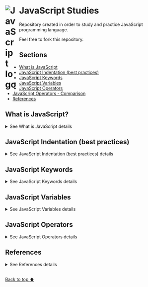 # JavaScript Studies <img align="left" alt="JavaScript logo" title="JavaScript" width="35px" src="https://cdn.jsdelivr.net/gh/devicons/devicon/icons/javascript/javascript-original.svg" style="padding-right:10px;" />

Repository created in order to study and practice JavaScript programming language.

Feel free to fork this repository.

## Sections

* [What is JavaScript](#what-is-javascript)
* [JavaScript Indentation (best practices)](#javascript-indentation-best-practices)
* [JavaScript Keywords](#javascript-keywords)
* [JavaScript Variables](#javascript-variables)
* [JavaScript Operators](#javascript-operators)
* [JavaScript Operators - Comparison](#javascript-operators---comparison)
* [References](#references)

## What is JavaScript? 

<details>
<summary>See What is JavaScript details</summary>

Created by Brendan Eich, in 1995, JavaScript is a scripting language that allows developers to implement complex features on web pages beyond simple static content. 

JavaScript (JS) is a versatile, lightweight, interpreted programming language primarily used to add interactivity and dynamic content to web pages, but also used in various other environments like Node.js for server-side development. 
</details>

## JavaScript Indentation (best practices)

<details>
<summary>See JavaScript Indentation (best practices) details</summary>

Spacing and indentation should be consistent throughout your code. Many developers choose to use 4-space or 2-space indentation. In JavaScript, each nested statement (e.g., a statement following a "&#123;" brace) should be indented exactly once more than the previous line's indentation.

Here are some examples of bad indentation in JavaScript:

</details>

## JavaScript Keywords 

<details>
<summary>See JavaScript Keywords details</summary>

JavaScript statements often start with a keyword to identify the JavaScript action to be performed.

Our [Reserved Words Reference](https://www.w3schools.com/js/js_reserved.asp) lists all JavaScript keywords.

Here is a list of some of the keywords you will learn about in this tutorial:


|Keyword|Description|
|-------|-----------|
|var|Declares a variable|
|let|Declares a block variable|
|const|Declares a block constant|
|if|Marks a block of statements to be executed on a condition|
|switch|Marks a block of statements to be executed in different cases|
|for|Marks a block of statements to be executed in a loop|
|function|Declares a function|
|return|Exits a function|
|try|Implements error handling to a block of statements|

</details>

## JavaScript Variables 

<details>
<summary>See JavaScript Variables details</summary>

In a programming language, variables are used to store data values.

JavaScript uses the keywords **var**, **let** and **const** to declare variables.

An equal sign is used to assign values to variables.

In this example, x is defined as a variable. Then, x is assigned (given) the value 6:

```javascript
let x;
x = 6;
```

Note: 

The `var` keyword was used in all JavaScript code from 1995 to 2015 and should only be used in code written for older browsers.

The `let` and `const` keywords were added to JavaScript in 2015.


</details>

## JavaScript Operators

<details>
<summary>See JavaScript Operators details</summary>

Comparison and Logical operators are used to test for **true** or **false**.

## JavaScript Operators - Comparison

Comparison operators are used in logical statements to determine equality or difference between variables or values.

Given that 
```javascript 
x = 5
```

The table below explains the comparison operators:

![JavaScript Operators Table](/img/JavaScript%20Operators%20Table.png)

</details>

## References 

<details>
<summary>See References details</summary>

`W3 Schools`

[JS Tutorial | W3 Schools](https://www.w3schools.com/js/default.asp)

`Toptal Designers`

[HTML Symbols, Entities, Characters and Codes | Toptal Designers](https://www.toptal.com/designers/htmlarrows/)

</details>

<br />

<a href="#top">Back to top :arrow_up:</a>
